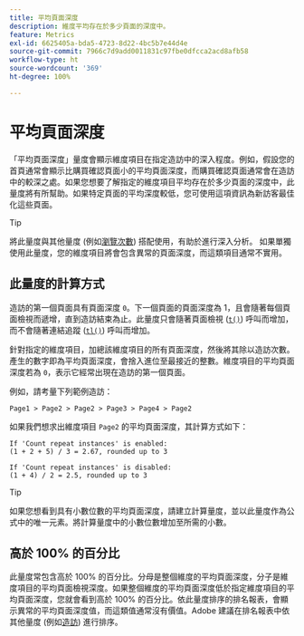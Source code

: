 ```yaml
---
title: 平均頁面深度
description: 維度平均存在於多少頁面的深度中。
feature: Metrics
exl-id: 6625405a-bda5-4723-8d22-4bc5b7e44d4e
source-git-commit: 7966c7d9add0011831c97fbe0dfcca2acd8afb58
workflow-type: ht
source-wordcount: '369'
ht-degree: 100%

---
```


# 平均頁面深度

「平均頁面深度」量度會顯示維度項目在指定造訪中的深入程度。例如，假設您的首頁通常會顯示比購買確認頁面小的平均頁面深度，而購買確認頁面通常會在造訪中的較深之處。如果您想要了解指定的維度項目平均存在於多少頁面的深度中，此量度將有所幫助。如果特定頁面的平均深度較低，您可使用這項資訊為新訪客最佳化這些頁面。

>[!TIP]
>
>將此量度與其他量度 (例如[瀏覽次數](visits.md)) 搭配使用，有助於進行深入分析。 如果單獨使用此量度，您的維度項目將會包含異常的頁面深度，而這類項目通常不實用。

## 此量度的計算方式

造訪的第一個頁面具有頁面深度 `0`。下一個頁面的頁面深度為 1，且會隨著每個頁面檢視而遞增，直到造訪結束為止。此量度只會隨著頁面檢視 ([`t()`](/help/implement/vars/functions/t-method.md)) 呼叫而增加，而不會隨著連結追蹤 ([`tl()`](/help/implement/vars/functions/tl-method.md)) 呼叫而增加。

針對指定的維度項目，加總該維度項目的所有頁面深度，然後將其除以造訪次數。產生的數字即為平均頁面深度，會捨入進位至最接近的整數。維度項目的平均頁面深度若為 `0`，表示它經常出現在造訪的第一個頁面。

例如，請考量下列範例造訪：

```text
Page1 > Page2 > Page2 > Page3 > Page4 > Page2
```

如果我們想求出維度項目 `Page2` 的平均頁面深度，其計算方式如下：

```text
If 'Count repeat instances' is enabled:
(1 + 2 + 5) / 3 = 2.67, rounded up to 3

If 'Count repeat instances' is disabled:
(1 + 4) / 2 = 2.5, rounded up to 3
```

>[!TIP]
>
>如果您想看到具有小數位數的平均頁面深度，請建立計算量度，並以此量度作為公式中的唯一元素。將計算量度中的小數位數增加至所需的小數。

## 高於 100% 的百分比

此量度常包含高於 100% 的百分比。分母是整個維度的平均頁面深度，分子是維度項目的平均頁面檢視深度。如果整個維度的平均頁面深度低於指定維度項目的平均頁面深度，您就會看到高於 100% 的百分比。依此量度排序的排名報表，會顯示異常的平均頁面深度值，而這類值通常沒有價值。Adobe 建議在排名報表中依其他量度 (例如[造訪](visits.md)) 進行排序。
